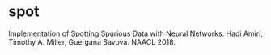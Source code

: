 # spot
Implementation of Spotting Spurious Data with Neural Networks. Hadi Amiri, Timothy A. Miller, Guergana Savova. NAACL 2018.
